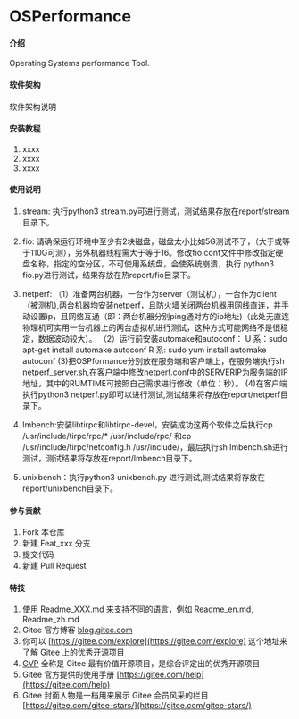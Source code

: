 # OSPerformance

#### 介绍
Operating Systems performance Tool.

#### 软件架构
软件架构说明


#### 安装教程

1.  xxxx
2.  xxxx
3.  xxxx

#### 使用说明

1. stream:
   执行python3 stream.py可进行测试，测试结果存放在report/stream目录下。

2. fio:
   请确保运行环境中至少有2块磁盘，磁盘太小比如5G测试不了，（大于或等于110G可测），另外机器线程需大于等于16。修改fio.conf文件中修改指定硬盘名称，指定的空分区，不可使用系统盘，会使系统崩溃，执行 python3 fio.py进行测试，结果存放在热report/fio目录下。 

3. netperf:
  （1）准备两台机器，一台作为server（测试机），一台作为client（被测机),两台机器均安装netperf，且防火墙关闭两台机器用网线直连，并手动设置ip，且网络互通（即：两台机器分别ping通对方的ip地址)（此处无直连物理机可实用一台机器上的两台虚拟机进行测试，这种方式可能网络不是很稳定，数据波动较大）。
  （2）运行前安装automake和autoconf：
       U 系：sudo apt-get install automake autoconf
       R 系: sudo yum install automake autoconf
   (3)把OSPformance分别放在服务端和客户端上，在服务端执行sh netperf_server.sh,在客户端中修改netperf.conf中的SERVERIP为服务端的IP地址，其中的RUMTIME可按照自己需求进行修改（单位：秒）。
   (4)在客户端执行python3 netperf.py即可以进行测试,测试结果将存放在report/netperf目录下。

4. lmbench:安装libtirpc和libtirpc-devel，安装成功这两个软件之后执行cp /usr/include/tirpc/rpc/* /usr/include/rpc/ 和cp /usr/include/tirpc/netconfig.h /usr/include/，最后执行sh lmbench.sh进行测试，测试结果将存放在report/lmbench目录下。

5. unixbench：执行python3 unixbench.py 进行测试,测试结果将存放在report/unixbench目录下。

#### 参与贡献

1.  Fork 本仓库
2.  新建 Feat_xxx 分支
3.  提交代码
4.  新建 Pull Request


#### 特技

1.  使用 Readme\_XXX.md 来支持不同的语言，例如 Readme\_en.md, Readme\_zh.md
2.  Gitee 官方博客 [blog.gitee.com](https://blog.gitee.com)
3.  你可以 [https://gitee.com/explore](https://gitee.com/explore) 这个地址来了解 Gitee 上的优秀开源项目
4.  [GVP](https://gitee.com/gvp) 全称是 Gitee 最有价值开源项目，是综合评定出的优秀开源项目
5.  Gitee 官方提供的使用手册 [https://gitee.com/help](https://gitee.com/help)
6.  Gitee 封面人物是一档用来展示 Gitee 会员风采的栏目 [https://gitee.com/gitee-stars/](https://gitee.com/gitee-stars/)
